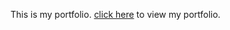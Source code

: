 This is my portfolio. 
<a href="https://2004san.github.io/sanjukta-s-portfolio/">click here</a> to view my portfolio.
